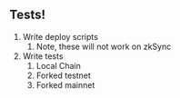 

## Tests!
1. Write deploy scripts
    1. Note, these will not work on zkSync
2. Write tests
   1. Local Chain
   2. Forked testnet
   3. Forked mainnet